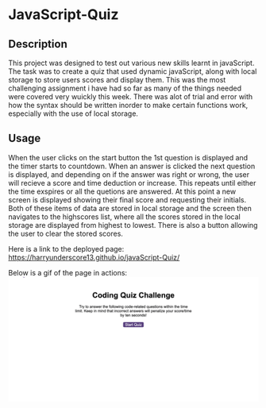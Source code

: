 # JavaScript-Quiz

## Description

This project was designed to test out various new skills learnt in javaScript. The task was to create a quiz that used dynamic javaScript, along with local storage to store users scores and display them. This was the most challenging assignment i have had so far as many of the things needed were covered very wuickly this week. There was alot of trial and error with how the syntax should be written inorder to make certain functions work, especially with the use of local storage.

## Usage

When the user clicks on the start button the 1st question is displayed and the timer starts to countdown. When an answer is clicked the next question is displayed, and depending on if the answer was right or wrong, the user will recieve a score and time deduction or increase. This repeats until either the time exspires or all the quetions are answered.
At this point a new screen is displayed showing their final score and requesting their initials. Both of these items of data are stored in local storage and the screen then navigates to the highscores list, where all the scores stored in the local storage are displayed from highest to lowest. There is also a button allowing the user to clear the stored scores.

Here is a link to the deployed page:
https://harryunderscore13.github.io/javaScript-Quiz/

Below is a gif of the page in actions:
![GETTING STARTED](./assets/images/gif.gif)

